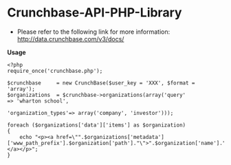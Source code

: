 Crunchbase-API-PHP-Library
==========================

- Please refer to the following link for more information: http://data.crunchbase.com/v3/docs/

**Usage**

	<?php
	require_once('crunchbase.php');

	$crunchbase 	= new CrunchBase($user_key = 'XXX', $format = 'array');
	$organizations 	= $crunchbase->organizations(array('query' 				=> 'wharton school',
														'organization_types'=> array('company', 'investor')));

	foreach ($organizations['data']['items'] as $organization)
	{
		echo "<p><a href=\"".$organizations['metadata']['www_path_prefix'].$organization['path']."\">".$organization['name']."</a></p>";
	}
